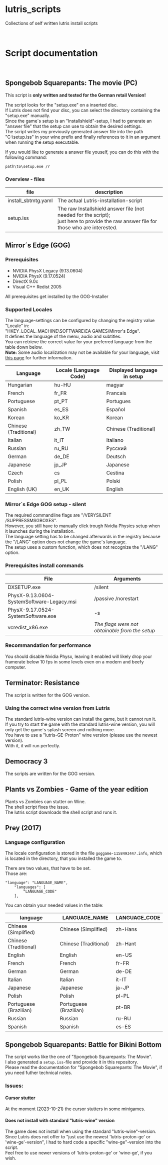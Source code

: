 # lutris_scripts
Collections of self written lutris install scripts

<br>

# Script documentation

<br>

## Spongebob Squarepants: The movie (PC)

This script is **only written and tested for the German retail Version!**   

The script looks for the "setup.exe" on a inserted disc.   
If Lutris does not find your disc, you can select the directory containing the "setup.exe" manually.   
Since the game´s setup is an "Installshield"-setup, I had to generate an "answer file" that the setup can use to obtain the desired settings.   
The script writes my previously generated answer file into the path "C:\setup.iss" in your wine prefix and finally references to it in an argument when running the setup executable.   

If you would like to generate a answer file youself, you can do this with the following command:

``` 
path\to\setup.exe /r
```

### Overview - files

file | description
-|-
install_sbtmtg.yaml | The actual Lutris-installation-script
setup.iss | The raw Installshield answer file (not needed for the script); <br>just here to provide the raw answer file for those who are interested.

## Mirror´s Edge (GOG)
### Prerequisites
* NVIDIA PhysX Legacy (9.13.0604)
* NVIDIA PhysX (9.17.0524)
* DirectX 9.0c
* Visual C++ Redist 2005

All prerequisites get installed by the GOG-Installer

### Supported Locales
The language-settings can be configured by changing the registry value "Locale" in:   
"HKEY_LOCAL_MACHINE\SOFTWARE\EA GAMES\Mirror's Edge".   
It defines the language of the menu, audio and subtitles.     
You can retrieve the correct value for your preferred language from the table down below.   
**Note:** Some audio localization may not be available for your language, visit [this page](https://www.pcgamingwiki.com/wiki/Mirror%27s_Edge#Localizations) for further information.


Language | Locale (Language Code) | Displayed language in setup
-|-|-
Hungarian		          | hu-HU   | magyar
French			          | fr_FR   | Francais
Portuguese	              | pt_PT   | Portugues
Spanish			          | es_ES   | Español
Korean			          | ko_KR   | Korean
Chinese (Traditional)	  | zh_TW   | Chinese (Traditional)
Italian			          | it_IT   | Italiano
Russian			          | ru_RU   | Pусский
German			          | de_DE   | Deutsch
Japanese		          | jp_JP   | Japanese
Czech			          | cs      | Cestina
Polish			          | pl_PL   | Polski
English (UK)		      | en_UK   | English

### Mirror´s Edge GOG setup - silent
The required commandline flags are "/VERYSILENT /SUPPRESSMSGBOXES".   
However, you still have to manually click trough Nvidia Physics setup when it launches during the installation.   
The language setting has to be changed afterwards in the registry because the "/LANG" option does not change the game´s language.   
The setup uses a custom function, which does not recognize the "/LANG" option.

### Prerequisites install commands

File | Arguments
-|-
DXSETUP.exe | /silent
PhysX-9.13.0604-SystemSoftware-Legacy.msi | /passive /norestart
PhysX-9.17.0524-SystemSoftware.exe | -s
vcredist_x86.exe | *The flags were not obtainable from the setup*

### Recommandation for performance
You should disable Nvidia Physx, leaving it enabled will likely drop your framerate below 10 fps in some levels even on a modern and beefy computer.

## Terminator: Resistance

The script is written for the GOG version.   

### Using the correct wine version from Lutris
The standard lutris-wine version can install the game, but it cannot run it.   
If you try to start the game with the standard lutris-wine version, you will only get the game´s splash screen and nothing more.   
You have to use a "lutris-GE-Proton" wine version (please use the newest version).   
With it, it will run perfectly.

## Democracy 3
The scripts are written for the GOG version.

## Plants vs Zombies - Game of the year edition
Plants vs Zombies can stutter on Wine.   
The shell script fixes the issue.   
The lutris script downloads the shell script and runs it.

## Prey (2017)

### Language configuration

The locale configuration is stored in the file ```goggame-1158493447.info```, which is located in the directory, that you installed the game to.   

There are two values, that have to be set.   
Those are:   
``` 
"language": "LANGUAGE_NAME",
    "languages": [
        "LANGUAGE_CODE"
    ],
```
You can obtain your needed values in the table:

language | LANGUAGE_NAME | LANGUAGE_CODE
-|-|-
Chinese (Simplified) | Chinese (Simplified) | zh-Hans
Chinese (Traditional) | Chinese (Traditional) | zh-Hant
English | English | en-US
French | French | fr-FR
German | German | de-DE
Italian | Italian | it-IT
Japanese | Japanese | ja-JP
Polish | Polish | pl-PL
Portuguese (Brazilian) | Portuguese (Brazilian) | pt-BR
Russian | Russian | ru-RU
Spanish | Spanish | es-ES

## Spongebob Squarepants: Battle for Bikini Bottom
The script works like the one of "Spongebob Squarepants: The Movie".   
I also generated a ```setup.iss```-file and provide it in this repository.   
Please read the documentation for "Spongebob Squarepants: The Movie", if you need futher technical notes.

### Issues:
#### Cursor stutter
At the moment (2023-10-21) the cursor stutters in some minigames.

#### Does not install with standard "lutris-wine" version
The game does not install when using the standard "lutris-wine"-version.   
Since Lutris does not offer to "just use the newest 'lutris-proton-ge' or 'wine-ge'-version", I had to hard code a specific "wine-ge"-version into the script.   
Feel free to use newer versions of 'lutris-proton-ge' or 'wine-ge', if you wish.